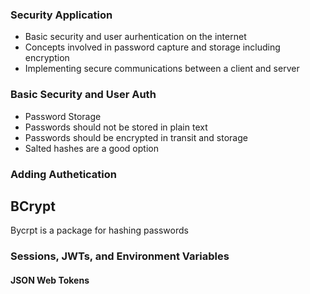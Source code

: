 ### Security Application

- Basic security and user aurhentication on the internet
- Concepts involved in password capture and storage including encryption
- Implementing secure communications between a client and server


### Basic Security and User Auth

- Password Storage 
- Passwords should not be stored in plain text
- Passwords should be encrypted in transit and storage
- Salted hashes are a good option

### Adding Authetication

## BCrypt 

Bycrpt is a package for hashing passwords

### Sessions, JWTs, and Environment Variables

#### JSON Web Tokens
